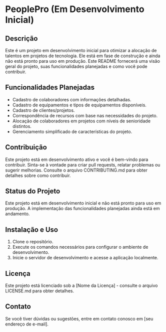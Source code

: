 # PeoplePro (Em Desenvolvimento Inicial)

## Descrição

Este é um projeto em desenvolvimento inicial para otimizar a alocação de talentos em projetos de tecnologia. Ele está em fase de construção e ainda não está pronto para uso em produção. Este README fornecerá uma visão geral do projeto, suas funcionalidades planejadas e como você pode contribuir.

## Funcionalidades Planejadas

- Cadastro de colaboradores com informações detalhadas.
- Cadastro de equipamentos e tipos de equipamentos disponíveis.
- Cadastro de clientes/projetos.
- Correspondência de recursos com base nas necessidades do projeto.
- Alocação de colaboradores em projetos com níveis de senioridade distintos.
- Gerenciamento simplificado de características do projeto.

## Contribuição

Este projeto está em desenvolvimento ativo e você é bem-vindo para contribuir. Sinta-se à vontade para criar pull requests, relatar problemas ou sugerir melhorias. Consulte o arquivo CONTRIBUTING.md para obter detalhes sobre como contribuir.

## Status do Projeto

Este projeto está em desenvolvimento inicial e não está pronto para uso em produção. A implementação das funcionalidades planejadas ainda está em andamento.

## Instalação e Uso

1. Clone o repositório.
2. Execute os comandos necessários para configurar o ambiente de desenvolvimento.
3. Inicie o servidor de desenvolvimento e acesse a aplicação localmente.

## Licença

Este projeto está licenciado sob a [Nome da Licença] - consulte o arquivo LICENSE.md para obter detalhes.

## Contato

Se você tiver dúvidas ou sugestões, entre em contato conosco em [seu endereço de e-mail].


